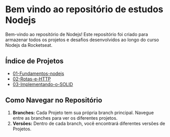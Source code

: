 # Bem vindo ao repositório de estudos Nodejs

Bem-vindo ao repositório de Nodejs! Este repositório foi criado para armazenar todos os projetos e desafios desenvolvidos ao longo do curso Nodejs da Rocketseat.

## Índice de Projetos

- [01-Fundamentos-nodejs](https://github.com/GirardiMatheus/Rocketseat-Nodejs/tree/01-Fundamentos-nodejs)
- [02-Rotas-e-HTTP](https://github.com/GirardiMatheus/Rocketseat-Nodejs/tree/02-Rotas-e-HTTP)
- [03-Implementando-o-SOLID](https://github.com/GirardiMatheus/Rocketseat-Nodejs/tree/03-Implementando-o-SOLID)

## Como Navegar no Repositório

1. **Branches:** Cada Projeto tem sua própria branch principal. Navegue entre as branches para ver os diferentes projetos.
2. **Versões:** Dentro de cada branch, você encontrará diferentes versões de Projetos.
